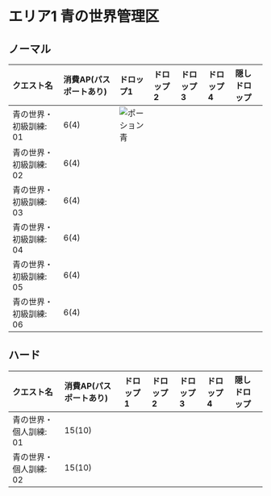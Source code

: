 # エリア1 青の世界管理区

## ノーマル

|クエスト名|消費AP(パスポートあり)|ドロップ1|ドロップ2|ドロップ3|ドロップ4|隠しドロップ|
|:--|:--|:--|:--|:--|:--|:--|
|青の世界・初級訓練: 01|6(4)|![ポーション青]()|||||
|青の世界・初級訓練: 02|6(4)||||||
|青の世界・初級訓練: 03|6(4)||||||
|青の世界・初級訓練: 04|6(4)||||||
|青の世界・初級訓練: 05|6(4)||||||
|青の世界・初級訓練: 06|6(4)||||||

## ハード

|クエスト名|消費AP(パスポートあり)|ドロップ1|ドロップ2|ドロップ3|ドロップ4|隠しドロップ|
|:--|:--|:--|:--|:--|:--|:--|
|青の世界・個人訓練: 01|15(10)||||||
|青の世界・個人訓練: 02|15(10)||||||
